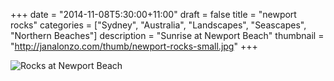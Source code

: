 +++
date = "2014-11-08T5:30:00+11:00"
draft = false
title = "newport rocks"
categories = ["Sydney", "Australia", "Landscapes", "Seascapes", "Northern Beaches"]
description = "Sunrise at Newport Beach"
thumbnail = "http://janalonzo.com/thumb/newport-rocks-small.jpg"
+++

<img sizes="(max-width: 30em) 100%, (max-width: 50em) 50%,
            calc(33% - 100px)"
     srcset="/thumb/newport-rocks.jpg 3200w,
             /thumb/newport-rocks-large.jpg 2560w,
             /thumb/newport-rocks-medium.jpg 2048w,
             /thumb/newport-rocks-small.jpg 1024w,
             /thumb/newport-rocks-xsmall.jpg 640w"
     src="/thumb/newport-rocks-small.jpg"
     class="caption__media"
     alt="Rocks at Newport Beach"/>
